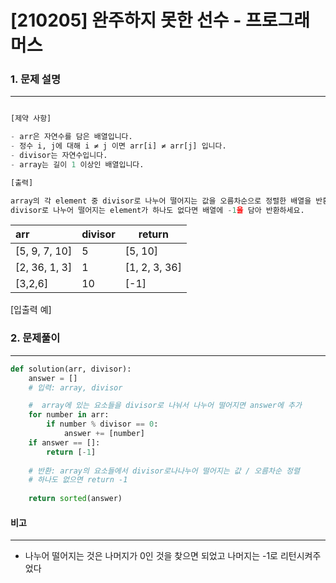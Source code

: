 # [210205] 완주하지 못한 선수 - 프로그래머스

### 1. 문제 설명

---

```python

[제약 사항]

- arr은 자연수를 담은 배열입니다.
- 정수 i, j에 대해 i ≠ j 이면 arr[i] ≠ arr[j] 입니다.
- divisor는 자연수입니다.
- array는 길이 1 이상인 배열입니다.

[출력]

array의 각 element 중 divisor로 나누어 떨어지는 값을 오름차순으로 정렬한 배열을 반환하는 함수, solution을 작성해주세요.
divisor로 나누어 떨어지는 element가 하나도 없다면 배열에 -1을 담아 반환하세요.
```

| arr           | divisor | return        |
| :------------ | ------- | ------------- |
| [5, 9, 7, 10] | 5       | [5, 10]       |
| [2, 36, 1, 3] | 1       | [1, 2, 3, 36] |
| [3,2,6]       | 10      | [-1]          |

[입출력 예]

### 2. 문제풀이

---

```python
def solution(arr, divisor):
    answer = []
    # 입력: array, divisor

    #  array에 있는 요소들을 divisor로 나눠서 나누어 떨어지면 answer에 추가
    for number in arr:
        if number % divisor == 0:
            answer += [number]
    if answer == []:
        return [-1]
    
    # 반환: array의 요소들에서 divisor로나나누어 떨어지는 값 / 오름차순 정렬
    # 하나도 없으면 return -1
  
    return sorted(answer)
```



#### 비고

---

- 나누어 떨어지는 것은 나머지가 0인 것을 찾으면 되었고 나머지는 -1로 리턴시켜주었다
